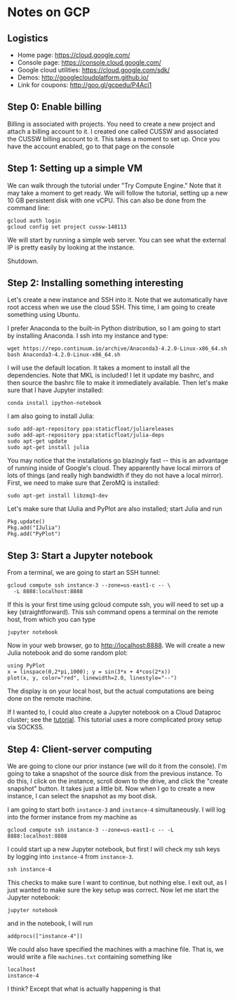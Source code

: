 # Notes on GCP

## Logistics

- Home page: <https://cloud.google.com/>
- Console page: <https://console.cloud.google.com/>
- Google cloud utilities: <https://cloud.google.com/sdk/>
- Demos: <http://googlecloudplatform.github.io/>
- Link for coupons: <http://goo.gl/gcpedu/P4Acj1>

## Step 0: Enable billing

Billing is associated with projects.  You need to create a new project
and attach a billing account to it.  I created one called CUSSW and
associated the CUSSW billing account to it.  This takes a moment to
set up.  Once you have the account enabled, go to that page on the
console

## Step 1: Setting up a simple VM

We can walk through the tutorial under "Try Compute Engine."  Note that
it may take a moment to get ready.  We will follow the tutorial, setting
up a new 10 GB persistent disk with one vCPU.  This can also be done
from the command line:

    gcloud auth login
    gcloud config set project cussw-148113

We will start by running a simple web server.  You can see what the
external IP is pretty easily by looking at the instance.

Shutdown.

## Step 2: Installing something interesting

Let's create a new instance and SSH into it.  Note that we automatically have
root access when we use the cloud SSH.  This time, I am going to create
something using Ubuntu.

I prefer Anaconda to the built-in Python distribution, so I am going to start
by installing Anaconda.  I ssh into my instance and type:

    wget https://repo.continuum.io/archive/Anaconda3-4.2.0-Linux-x86_64.sh
    bash Anaconda3-4.2.0-Linux-x86_64.sh

I will use the default location.  It takes a moment to install all the
dependencies.  Note that MKL is included!  I let it update my bashrc, and
then source the bashrc file to make it immediately available.  Then let's
make sure that I have Jupyter installed:

    conda install ipython-notebook

I am also going to install Julia:

    sudo add-apt-repository ppa:staticfloat/juliareleases
    sudo add-apt-repository ppa:staticfloat/julia-deps
    sudo apt-get update
    sudo apt-get install julia

You may notice that the installations go blazingly fast -- this is an
advantage of running inside of Google's cloud.  They apparently have
local mirrors of lots of things (and really high bandwidth if they do
not have a local mirror).  First, we need to make sure that ZeroMQ is
installed:

    sudo apt-get install libzmq3-dev

Let's make sure that IJulia and PyPlot are also installed; start Julia and run

    Pkg.update()
    Pkg.add("IJulia")
    Pkg.add("PyPlot")

## Step 3: Start a Jupyter notebook

From a terminal, we are going to start an SSH tunnel:

    gcloud compute ssh instance-3 --zone=us-east1-c -- \
      -L 8888:localhost:8888

If this is your first time using gcloud compute ssh, you will need to
set up a key (straightforward).  This ssh command opens a terminal on
the remote host, from which you can type

    jupyter notebook

Now in your web browser, go to <http://localhost:8888>.  We will create
a new Julia notebook and do some random plot:

    using PyPlot
    x = linspace(0,2*pi,1000); y = sin(3*x + 4*cos(2*x))
    plot(x, y, color="red", linewidth=2.0, linestyle="--")

The display is on your local host, but the actual computations are being
done on the remote machine.

If I wanted to, I could also create a Jupyter notebook on a Cloud Dataproc
cluster; see the [tutorial](https://cloud.google.com/dataproc/docs/tutorials/jupyter-notebook).
This tutorial uses a more complicated proxy setup via SOCKS5.

## Step 4: Client-server computing

We are going to clone our prior instance (we will do it from the console).
I'm going to take a snapshot of the source disk from the previous instance.
To do this, I click on the instance, scroll down to the drive, and click
the "create snapshot" button.  It takes just a little bit.  Now when I go
to create a new instance, I can select the snapshot as my boot disk.

I am going to start both `instance-3` and `instance-4` simultaneously.
I will log into the former instance from my machine as

    gcloud compute ssh instance-3 --zone=us-east1-c -- -L 8888:localhost:8888

I could start up a new Jupyter notebook, but first I will check my ssh
keys by logging into `instance-4` from `instance-3`.

    ssh instance-4

This checks to make sure I want to continue, but nothing else.  I exit out,
as I just wanted to make sure the key setup was correct.  Now let me start
the Jupyter notebook:

    jupyter notebook

and in the notebook, I will run

    addprocs(["instance-4"])

We could also have specified the machines with a machine file.  That is,
we would write a file `machines.txt` containing something like

    localhost
    instance-4

I think?  Except that what is actually happening is that
